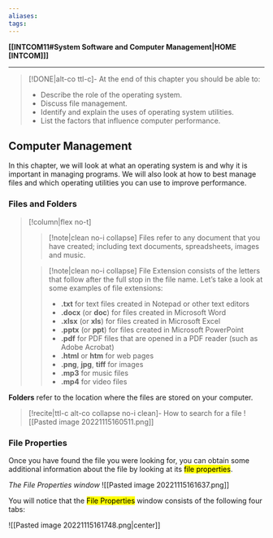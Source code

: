 ```yaml
---
aliases:
tags:
---
```

**[[INTCOM11#System Software and Computer Management|HOME [INTCOM]]]**

---
>[!DONE|alt-co ttl-c]- At the end of this chapter you should be able to:
>- Describe the role of the operating system.
>- Discuss file management.
>- Identify and explain the uses of operating system utilities.
>- List the factors that influence computer performance.

## Computer Management
In this chapter, we will look at what an operating system is and why it is important in managing programs. We will also look at how to best manage files and which operating utilities you can use to improve performance.
### Files and Folders
>[!column|flex no-t]
>>[!note|clean no-i collapse] Files
>> refer to any document that you have created; including text documents, spreadsheets, images and music.
>
>>[!note|clean no-i collapse] File Extension
>> consists of the letters that follow after the full stop in the file name.
>> Let’s take a look at some examples of file extensions:
>>- **.txt** for text files created in Notepad or other text editors
>>- **.docx** (or **doc**) for files created in Microsoft Word
>>- **.xlsx** (or **xls**) for files created in Microsoft Excel
>>- **.pptx** (or **ppt**) for files created in Microsoft PowerPoint
>>- **.pdf** for PDF files that are opened in a PDF reader (such as Adobe Acrobat)
>>- **.html** or **htm** for web pages
>>- **.png**, **jpg**, **tiff** for images
>>- **.mp3** for music files
>>- **.mp4** for video files

**Folders**
refer to the location where the files are stored on your computer.
>[!recite|ttl-c alt-co collapse no-i clean]- How to search for a file
> ![[Pasted image 20221115160511.png]]

### File Properties
Once you have found the file you were looking for, you can obtain some additional information about the file by looking at its <mark class="hltr-blue">file properties</mark>.

*The File Properties window*
![[Pasted image 20221115161637.png]]

You will notice that the <mark class="hltr-blue">File Properties</mark> window consists of the following four tabs:

![[Pasted image 20221115161748.png|center]]